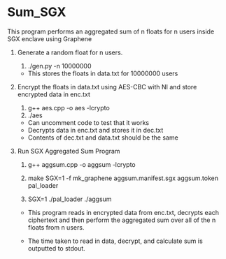 # Sum_SGX
This program performs an aggregated sum of n floats for n users inside SGX enclave using Graphene

1. Generate a random float for n users.
   
   	1. ./gen.py -n 10000000
	
	- This stores the floats in data.txt for 10000000 users

2. Encrypt the floats in data.txt using AES-CBC with NI and store encrypted data in enc.txt
	
	1. g++ aes.cpp -o aes -lcrypto
	2. ./aes

	- Can uncomment code to test that it works
	- Decrypts data in enc.txt and stores it in dec.txt
	- Contents of dec.txt and data.txt should be the same

3. Run SGX Aggregated Sum Program 

	1. g++ aggsum.cpp -o aggsum -lcrypto

	2. make SGX=1 -f mk_graphene aggsum.manifest.sgx aggsum.token pal_loader

	3. SGX=1 ./pal_loader ./aggsum
	
	- This program reads in encrypted data from enc.txt, decrypts each ciphertext
	  and then perform the aggregated sum over all of the n floats from n users.

	- The time taken to read in data, decrypt, and calculate sum is outputted to stdout.

